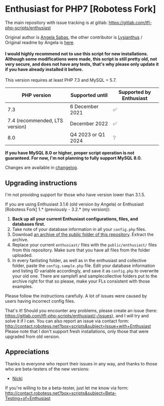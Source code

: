 # Enthusiast for PHP7 [Robotess Fork]

The main repository with issue tracking is at gitlab: https://gitlab.com/tfl-php-scripts/enthusiast

Original author is [Angela Sabas](https://github.com/angelasabas/enthusiast), the other contributor is [Lysianthus](https://github.com/Lysianthus/enthusiast) / Original readme by Angela is [here](readme.txt).

#### I would highly recommend not to use this script for new installations. Although some modifications were made, this script is still pretty old, not very secure, and does not have any tests, that's why please only update it if you have already installed it before.

This version requires at least PHP 7.3 and MySQL = 5.7.

| PHP version | Supported until | Supported by Enthusiast |
|------------------------------------------|--------------------|-------------------------|
| 7.3 | 6 December 2021 | :white_check_mark: |
| 7.4 (recommended, LTS version) | December 2022 | :white_check_mark: |
| 8.0 | Q4 2023 or Q1 2024 | :grey_question: |

**If you have MySQL 8.0 or higher, proper script operation is not guaranteed. For now, I'm not planning to fully support MySQL 8.0.** 

Changes are available in [changelog](CHANGELOG.md).

## Upgrading instructions

I'm not providing support for those who have version lower than 3.1.5.

If you are using Enthusiast 3.1.6 (old version by Angela) or Enthusiast [Robotess Fork] 1.* (previously - 3.2.* (my version)):

1. **Back up all your current Enthusiast configurations, files, and databases first.**
2. Take note of your database information in all your `config.php` files.
3. Download [an archive of the public folder of this repository](https://gitlab.com/tfl-php-scripts/enthusiast/-/archive/master/enthusiast-master.zip?path=public). Extract the archive.
4. Replace your current `enthusiast/` files with the `public/enthusiast/` files from this repository. Make sure that you have all files from the folder uploaded.
5. In every fanlisting folder, as well as in the enthusiast and collective folder, paste the `config.sample.php` file. Edit your database information and listing ID variable accordingly, and save it as `config.php` to overwrite your old one. There are samplefl and samplecollective folders put to the archive right for that so please, make your FLs consistent with those examples. 

Please follow the instructions carefully. A lot of issues were caused by users having incorrect config files.

That's it! Should you encounter any problems, please create an issue (here: https://gitlab.com/tfl-php-scripts/enthusiast/-/issues), and I will try and solve it if I can. You can also report an issue via contact form: http://contact.robotess.net?box=scripts&subject=Issue+with+Enthusiast Please note that I don't support fresh installations, only those that were upgraded from old version.

## Appreciations
Thanks to everyone who report their issues in any way, and thanks to those who are beta-testers of the new versions:
* [Nicki](https://fanlistings.nickifaulk.com/)
 
If you're willing to be a beta-tester, just let me know via form: http://contact.robotess.net?box=scripts&subject=Beta-Testing+of+Enthusiast
